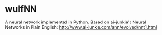 # wulfNN
A neural network implemented in Python.
Based on ai-junkie's Neural Networks in Plain English:
http://www.ai-junkie.com/ann/evolved/nnt1.html
